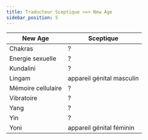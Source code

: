 ```yaml
---
title: Traducteur Sceptique <=> New Age
sidebar_position: 5
---
```


| New Age      | Sceptique |
| ----------- | ----------- |
| Chakras      | ?       |
| Energie sexuelle   | ?        |
| Kundalini   | ?        |
| Lingam   | appareil génital masculin |
| Mémoire cellulaire   | ?        |
| Vibratoire   | ?        |
| Yang  | ?        |
| Yin  | ?        |
| Yoni   | appareil génital féminin |

